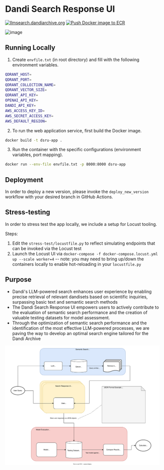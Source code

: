 # Dandi Search Response UI

[![llmsearch.dandiarchive.org](https://img.shields.io/badge/dandiarchive-llmsearch-<COLOR>?style=flat&color=blue)](https://llmsearch.dandiarchive.org/)
[![Push Docker image to ECR](https://github.com/jamino30/dandi-search-response-ui/actions/workflows/deploy_new_version.yml/badge.svg)](https://github.com/jamino30/dandi-search-response-ui/actions/workflows/deploy_new_version.yml)

![image](media/ui-demo.gif)

## Running Locally

1. Create ```envfile.txt``` (in root directory) and fill with the following environment variables.
```bash
QDRANT_HOST=
QDRANT_PORT=
QDRANT_COLLECTION_NAME=
QDRANT_VECTOR_SIZE=
QDRANT_API_KEY=
OPENAI_API_KEY=
DANDI_API_KEY=
AWS_ACCESS_KEY_ID=
AWS_SECRET_ACCESS_KEY=
AWS_DEFAULT_REGION=
```

2. To run the web application service, first build the Docker image.

```bash
docker build -t dsru-app .
```

3. Run the container with the specific configurations (environment variables, port mapping).

```bash
docker run --env-file envfile.txt -p 8000:8000 dsru-app
```

## Deployment

In order to deploy a new version, please invoke the `deploy_new_version` workflow with your desired branch in 
GitHub Actions.

## Stress-testing

In order to stress test the app locally, we include a setup for Locust tooling.

Steps:

1. Edit the `stress-test/locustfile.py` to reflect simulating endpoints that can be invoked via the Locust test
2. Launch the Locust UI via `docker-compose -f docker-compose.locust.yml up --scale worker=4` -- note: you may need to bring up/down the containers locally to enable hot-reloading in your `locustfile.py`

## Purpose

- Dandi's LLM-powered search enhances user experience by enabling precise retrieval of relevant dandisets based on scientific inquiries, surpassing basic text and semantic search methods
- The Dandi Search Response UI empowers users to actively contribute to the evaluation of semantic search performance and the creation of valuable testing datasets for model assessment.
- Through the optimization of semantic search performance and the identification of the most effective LLM-powered processes, we are paving the way to develop an optimal search engine tailored for the Dandi Archive

<img src="media/llm-search.drawio.svg" alt="LLM Search Roadmap">


